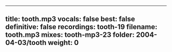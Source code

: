 
---
title: tooth.mp3
vocals: false
best: false
definitive: false
recordings: tooth-19
filename: tooth.mp3
mixes: tooth-mp3-23
folder: 2004-04-03/tooth
weight: 0
---
